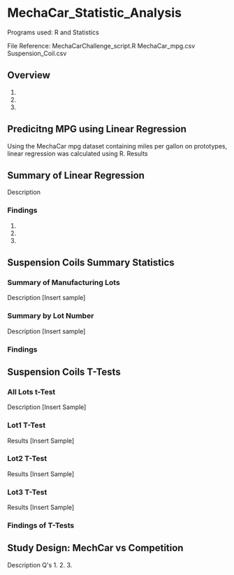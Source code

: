 # MechaCar_Statistic_Analysis

Programs used:
R and Statistics

File Reference:
MechaCarChallenge_script.R
MechaCar_mpg.csv
Suspension_Coil.csv


## Overview

1.
2.
3.

## Predicitng MPG using Linear Regression

Using the MechaCar mpg dataset containing miles per gallon on prototypes, linear regression was calculated using R.
Results


## Summary of Linear Regression
Description


### Findings
1.
2.
3.

## Suspension Coils Summary Statistics
### Summary of Manufacturing Lots
Description
[Insert sample]

### Summary by Lot Number
Description
[Insert sample]

### Findings

## Suspension Coils T-Tests
### All Lots t-Test
Description
[Insert Sample]

### Lot1 T-Test
Results
[Insert Sample]

### Lot2 T-Test
Results
[Insert Sample]

### Lot3 T-Test
Results
[Insert Sample]

### Findings of T-Tests

## Study Design: MechCar vs Competition
Description
Q's
1.
2.
3.



